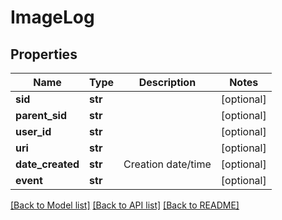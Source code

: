 # ImageLog

## Properties
Name | Type | Description | Notes
------------ | ------------- | ------------- | -------------
**sid** | **str** |  | [optional] 
**parent_sid** | **str** |  | [optional] 
**user_id** | **str** |  | [optional] 
**uri** | **str** |  | [optional] 
**date_created** | **str** | Creation date/time | [optional] 
**event** | **str** |  | [optional] 

[[Back to Model list]](../README.md#documentation-for-models) [[Back to API list]](../README.md#documentation-for-api-endpoints) [[Back to README]](../README.md)


